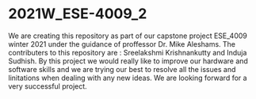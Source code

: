 # 2021W_ESE-4009_2
We are creating this repository as part of our capstone project ESE_4009 winter 2021 under the guidance of proffessor Dr. Mike Aleshams. The contributers to this repository are : Sreelakshmi Krishnankutty and Induja Sudhish. By this project we would really like to improve our hardware and software skills and we are trying our best to resolve all the issues and linitations when dealing with any new ideas. We are looking forward for a very successful project.
